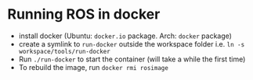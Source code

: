 # Running ROS in docker #
- install docker (Ubuntu: `docker.io` package. Arch: `docker` package)
- create a symlink to `run-docker` outside the workspace folder i.e. `ln -s workspace/tools/run-docker`
- Run `./run-docker` to start the container (will take a while the first time)
- To rebuild the image, run `docker rmi rosimage`

